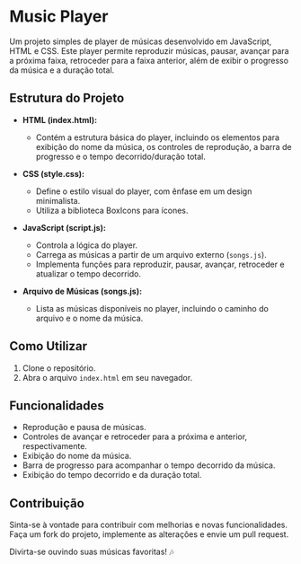 # Music Player

Um projeto simples de player de músicas desenvolvido em JavaScript, HTML e CSS. Este player permite reproduzir músicas, pausar, avançar para a próxima faixa, retroceder para a faixa anterior, além de exibir o progresso da música e a duração total.

## Estrutura do Projeto

- **HTML (index.html):**
  - Contém a estrutura básica do player, incluindo os elementos para exibição do nome da música, os controles de reprodução, a barra de progresso e o tempo decorrido/duração total.

- **CSS (style.css):**
  - Define o estilo visual do player, com ênfase em um design minimalista.
  - Utiliza a biblioteca BoxIcons para ícones.

- **JavaScript (script.js):**
  - Controla a lógica do player.
  - Carrega as músicas a partir de um arquivo externo (`songs.js`).
  - Implementa funções para reproduzir, pausar, avançar, retroceder e atualizar o tempo decorrido.

- **Arquivo de Músicas (songs.js):**
  - Lista as músicas disponíveis no player, incluindo o caminho do arquivo e o nome da música.

## Como Utilizar

1. Clone o repositório.
2. Abra o arquivo `index.html` em seu navegador.

## Funcionalidades

- Reprodução e pausa de músicas.
- Controles de avançar e retroceder para a próxima e anterior, respectivamente.
- Exibição do nome da música.
- Barra de progresso para acompanhar o tempo decorrido da música.
- Exibição do tempo decorrido e da duração total.

## Contribuição

Sinta-se à vontade para contribuir com melhorias e novas funcionalidades. Faça um fork do projeto, implemente as alterações e envie um pull request.

Divirta-se ouvindo suas músicas favoritas! 🎶
